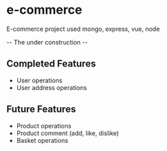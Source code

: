 # e-commerce
E-commerce project used mongo, express, vue, node

-- The under construction --

## Completed Features
- User operations
- User address operations

## Future Features
- Product operations
- Product comment (add, like, dislike)
- Basket operations
